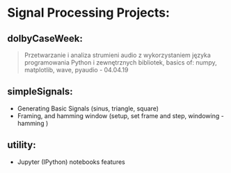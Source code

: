 # Signal Processing Projects:

## dolbyCaseWeek:
>Przetwarzanie i analiza strumieni audio z wykorzystaniem języka programowania Python i zewnętrznych bibliotek, basics of: numpy, matplotlib, wave, pyaudio - 04.04.19

## simpleSignals:
- Generating Basic Signals (sinus, triangle, square)
- Framing, and hamming window (setup, set frame and step, windowing - hamming )

## utility:
- Jupyter (IPython) notebooks features

